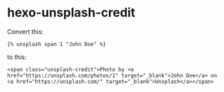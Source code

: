 # hexo-unsplash-credit

Convert this:

`{% unsplash span 1 "John Doe" %}`

to this:

`<span class="unsplash-credit">Photo by <a href="https://unsplash.com/photos/1" target="_blank">John Doe</a> on <a href="https://unsplash.com/" target="_blank">Unsplash</a></span>`